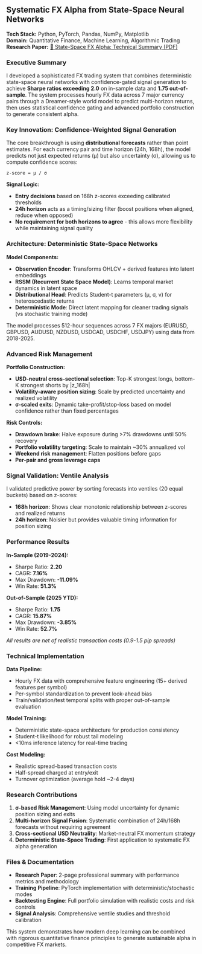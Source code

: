 ## Systematic FX Alpha from State-Space Neural Networks

**Tech Stack:** Python, PyTorch, Pandas, NumPy, Matplotlib  
**Domain:** Quantitative Finance, Machine Learning, Algorithmic Trading  
**Research Paper:** [📄 State-Space FX Alpha: Technical Summary (PDF)](/pdf/fx_trading_systematic.pdf)

### Executive Summary

I developed a sophisticated FX trading system that combines deterministic state-space neural networks with confidence-gated signal generation to achieve **Sharpe ratios exceeding 2.0** on in-sample data and **1.75 out-of-sample**. The system processes hourly FX data across 7 major currency pairs through a Dreamer-style world model to predict multi-horizon returns, then uses statistical confidence gating and advanced portfolio construction to generate consistent alpha.

### Key Innovation: Confidence-Weighted Signal Generation

The core breakthrough is using **distributional forecasts** rather than point estimates. For each currency pair and time horizon (24h, 168h), the model predicts not just expected returns (μ) but also uncertainty (σ), allowing us to compute confidence scores:

```
z-score = μ / σ
```

**Signal Logic:**
- **Entry decisions** based on 168h z-scores exceeding calibrated thresholds
- **24h horizon** acts as a timing/sizing filter (boost positions when aligned, reduce when opposed)
- **No requirement for both horizons to agree** - this allows more flexibility while maintaining signal quality

### Architecture: Deterministic State-Space Networks

**Model Components:**
- **Observation Encoder**: Transforms OHLCV + derived features into latent embeddings
- **RSSM (Recurrent State Space Model)**: Learns temporal market dynamics in latent space  
- **Distributional Head**: Predicts Student-t parameters (μ, σ, ν) for heteroscedastic returns
- **Deterministic Mode**: Direct latent mapping for cleaner trading signals (vs stochastic training mode)

The model processes 512-hour sequences across 7 FX majors (EURUSD, GBPUSD, AUDUSD, NZDUSD, USDCAD, USDCHF, USDJPY) using data from 2018-2025.

### Advanced Risk Management

**Portfolio Construction:**
- **USD-neutral cross-sectional selection**: Top-K strongest longs, bottom-K strongest shorts by |z_168h|
- **Volatility-aware position sizing**: Scale by predicted uncertainty and realized volatility
- **σ-scaled exits**: Dynamic take-profit/stop-loss based on model confidence rather than fixed percentages

**Risk Controls:**
- **Drawdown brake**: Halve exposure during >7% drawdowns until 50% recovery
- **Portfolio volatility targeting**: Scale to maintain ~30% annualized vol
- **Weekend risk management**: Flatten positions before gaps
- **Per-pair and gross leverage caps**

### Signal Validation: Ventile Analysis

I validated predictive power by sorting forecasts into ventiles (20 equal buckets) based on z-scores:
- **168h horizon**: Shows clear monotonic relationship between z-scores and realized returns
- **24h horizon**: Noisier but provides valuable timing information for position sizing

### Performance Results

**In-Sample (2019-2024):**
- Sharpe Ratio: **2.20**
- CAGR: **7.16%**  
- Max Drawdown: **-11.09%**
- Win Rate: **51.3%**

**Out-of-Sample (2025 YTD):**
- Sharpe Ratio: **1.75** 
- CAGR: **15.87%**
- Max Drawdown: **-3.85%**
- Win Rate: **52.7%**

*All results are net of realistic transaction costs (0.9-1.5 pip spreads)*

### Technical Implementation

**Data Pipeline:**
- Hourly FX data with comprehensive feature engineering (15+ derived features per symbol)
- Per-symbol standardization to prevent look-ahead bias
- Train/validation/test temporal splits with proper out-of-sample evaluation

**Model Training:**
- Deterministic state-space architecture for production consistency
- Student-t likelihood for robust tail modeling
- <10ms inference latency for real-time trading

**Cost Modeling:**
- Realistic spread-based transaction costs
- Half-spread charged at entry/exit
- Turnover optimization (average hold ~2-4 days)

### Research Contributions

1. **σ-based Risk Management**: Using model uncertainty for dynamic position sizing and exits
2. **Multi-horizon Signal Fusion**: Systematic combination of 24h/168h forecasts without requiring agreement
3. **Cross-sectional USD Neutrality**: Market-neutral FX momentum strategy
4. **Deterministic State-Space Trading**: First application to systematic FX alpha generation

### Files & Documentation

- **Research Paper**: 2-page professional summary with performance metrics and methodology
- **Training Pipeline**: PyTorch implementation with deterministic/stochastic modes
- **Backtesting Engine**: Full portfolio simulation with realistic costs and risk controls
- **Signal Analysis**: Comprehensive ventile studies and threshold calibration

This system demonstrates how modern deep learning can be combined with rigorous quantitative finance principles to generate sustainable alpha in competitive FX markets.
